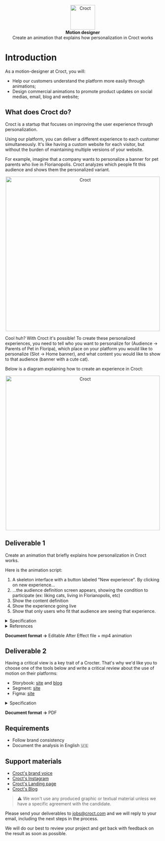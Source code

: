 <p align="center">
    <a href="https://croct.com">
      <img src="https://cdn.croct.io/brand/logo/repo-icon-green.svg" alt="Croct" height="80"/>
    </a>
    <br />
    <strong>Motion designer</strong>
    <br />
    Create an animation that explains how personalization in Croct works
</p>

# Introduction

As a motion-designer at Croct, you will: 

- Help our customers understand the platform more easily through animations;
- Design commercial animations to promote product updates on social medias, email, blog and website;

## What does Croct do?
    
Croct is a startup that focuses on improving the user experience through personalization.
    
Using our platform, you can deliver a different experience to each customer simultaneously. It's like having a custom website for each visitor, but without the burden of maintaining multiple versions of your website.
    
For example, imagine that a company wants to personalize a banner for pet parents who live in Florianopolis. Croct analyzes which people fit this audience and shows them the personalized variant.

<p align="center">
    <img src="https://user-images.githubusercontent.com/38692064/152607242-3a5a927d-2ce9-44fa-85c7-04186fdad661.png" alt="Croct" width="500"/>
</p>

Cool huh? With Croct it's possible! To create these personalized experiences, you need to tell who you want to personalize for (Audience → Parents of Pet in Floripa), which place on your platform you would like to personalize (Slot → Home banner), and what content you would like to show to that audience (banner with a cute cat).
    
Below is a diagram explaining how to create an experience in Croct:

<p align="center">
    <img src="https://user-images.githubusercontent.com/38692064/152607341-a8abf9f4-e994-4557-a646-a8a67534aa70.png" alt="Croct" width="500"/>
</p>

## Deliverable 1

Create an animation that briefly explains how personalization in Croct works. 

Here is the animation script:

1. A skeleton interface with a button labeled "New experience". By clicking on new experience...
2. ...the audience definition screen appears, showing the condition to participate (ex: liking cats, living in Florianopolis, etc)
3. Show the content definition
4. Show the experience going live 
5. Show that only users who fit that audience are seeing that experience.

<details>
  <summary>Specification</summary>
   - Frame width → 720px
   - Frame height → open for suggestions
   - Animation time → Maximum of 10s
   - Appearance → Should use Croct's branding
</details>    
<details>
  <summary>References</summary>
  - [Strategic Product Management Platform](https://airfocus.com/)
  - [Storybook: UI component explorer for frontend developers](https://storybook.js.org/)
  - [Segment | #1 CDP to Manage Customer Data](https://segment.com/#:~:text=Together%2C%20our-,products,-create%20your%20ultimate)
</details>   

 **Document format →** Editable After Effect file  + mp4 animation

## Deliverable 2

Having a critical view is a key trait of a Crocter. That's why we'd like you to choose one of the tools below and write a critical review about the use of motion on their platforms:

- Storybook: [site](https://storybook.js.org/) and [blog](https://storybook.js.org/blog)
- Segment: [site](https://segment.com/)
- Figma: [site](https://www.figma.com/)

<details>
  <summary>Specification</summary>
   - Language → English
   - Maximum length → 5 pages
   - Covered topics → You are free to choose the topics that you find most interesting
</details>

 **Document format →** PDF

## Requirements

- Follow brand consistency
- Document the analysis in English 🇺🇸

## Support materials

- [Croct's brand voice](https://docs.google.com/presentation/d/1aZxXDtMiSZLfI5FIW360Z-xT8V1SVk8Nz6KIxLDBWiI/edit)
- [Croct's Instagram](https://www.instagram.com/croct/)
- [Croct's Landing page](https://croct.com/)
- [Croct's Blog](https://blog.croct.dev/)

> ⚠️  We won't use any produced graphic or textual material unless we have a specific agreement with the candidate.

Please send your deliverables to [jobs@croct.com](mailto:jobs@croct.com) and we will reply to your email, including the next steps in the process.

We will do our best to review your project and get back with feedback on the result as soon as possible.
